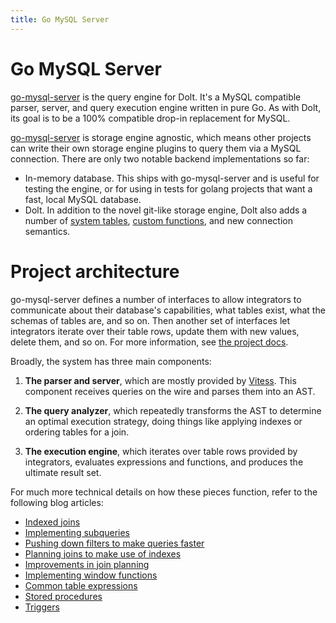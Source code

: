 ```yaml
---
title: Go MySQL Server
---
```


# Go MySQL Server

[go-mysql-server](https://github.com/dolthub/go-mysql-server) is the
query engine for Dolt. It's a MySQL compatible parser, server, and
query execution engine written in pure Go. As with Dolt, its goal is
to be a 100% compatible drop-in replacement for MySQL.

[go-mysql-server](https://github.com/dolthub/go-mysql-server) is
storage engine agnostic, which means other projects can write their
own storage engine plugins to query them via a MySQL connection. There
are only two notable backend implementations so far:

- In-memory database. This ships with go-mysql-server and is useful
  for testing the engine, or for using in tests for golang projects
  that want a fast, local MySQL database.
- Dolt. In addition to the novel git-like storage engine, Dolt also
  adds a number of [system
  tables](../../reference/sql/dolt-system-tables.md), [custom
  functions](../../reference/sql/dolt-sql-functions),
  and new connection semantics.

# Project architecture

go-mysql-server defines a number of interfaces to allow integrators to
communicate about their database's capabilities, what tables exist,
what the schemas of tables are, and so on. Then another set of
interfaces let integrators iterate over their table rows, update them
with new values, delete them, and so on. For more information, see [the
project docs](https://github.com/dolthub/go-mysql-server#custom-data-source-implementation).

Broadly, the system has three main components:

1. **The parser and server**, which are mostly provided by
   [Vitess](vitess.md). This component receives queries on the wire and
   parses them into an AST.

2. **The query analyzer**, which repeatedly transforms the AST to
   determine an optimal execution strategy, doing things like applying
   indexes or ordering tables for a join.

3. **The execution engine**, which iterates over table rows provided
   by integrators, evaluates expressions and functions, and produces the
   ultimate result set.

For much more technical details on how these pieces function, refer to
the following blog articles:

- [Indexed joins](https://www.dolthub.com/blog/2020-02-14-implementing-indexed-joins/)
- [Implementing subqueries](https://www.dolthub.com/blog/2020-08-05-implementing-subqueries/)
- [Pushing down filters to make queries faster](https://www.dolthub.com/blog/2020-10-28-pushdown-filters/)
- [Planning joins to make use of indexes](https://www.dolthub.com/blog/2020-12-28-join-planning/)
- [Improvements in join planning](https://www.dolthub.com/blog/2021-03-17-recent-improvements-to-join-planning/)
- [Implementing window functions](https://www.dolthub.com/blog/2021-02-26-implementing-window-functions/)
- [Common table expressions](https://www.dolthub.com/blog/2021-03-24-common-table-expressions/)
- [Stored procedures](https://www.dolthub.com/blog/2021-03-10-introducing-stored-procedures/)
- [Triggers](https://www.dolthub.com/blog/2020-10-02-announcing-triggers/)
